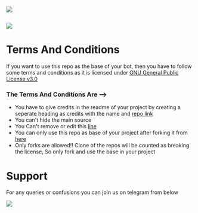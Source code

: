 # <p align="left"><a href="https://github.com/turtlecommmunity/pyrogrambot-base"><img src="https://github-readme-stats.vercel.app/api/pin?username=turtlecommmunity&show_icons=true&theme=dark&hide_border=true&repo=pyrogrambot-base"></a></p>

<img src="https://telegra.ph/file/5a2e0f3c4e3268737c6b3.jpg">


# Terms And Conditions

If you want to use this repo as the base of your bot, then you have to follow some terms and conditions as it is licensed under [GNU General Public License v3.0](https://github.com/turtlecommmunity/pyrogrambot-base/blob/main/LICENSE)

### The Terms And Conditions Are --> 
- You have to give credits in the readme of your project by creating a seperate heading as credits with the name and [repo link](https://github.com/turtlecommmunity/pyrogrambot-base) 
- You can't hide the main source
- You Can't remove or edit this [line](https://github.com/turtlecommmunity/pyrogrambot-base/blob/bce3ff3d9d9e1a04858682dcec9c5499016fc919/Turtlecommunity/__main__.py#L26)
- You can only use this repo as base of your project after forking it from [here](https://github.com/turtlecommmunity/pyrogrambot-base/fork)
- Only forks are allowed!! Clone of the repos will be counted as breaking the license, So only fork and use the base in your project

# Support
For any queries or confusions you can join us on telegram from below

<a href="https://t.me/turtlecommunitytg"><img src="https://img.shields.io/badge/Join-Telegram%20Channel-red.svg?logo=Telegram"></a>

